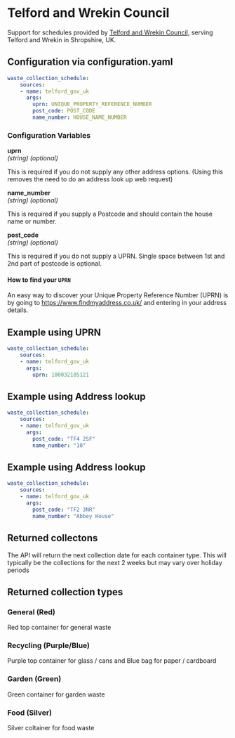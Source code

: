 # Telford and Wrekin Council

Support for schedules provided by [Telford and Wrekin Council](https://www.telford.gov.uk/), serving Telford and Wrekin in Shropshire, UK.

## Configuration via configuration.yaml

```yaml
waste_collection_schedule:
    sources:
    - name: telford_gov_uk
      args:
        uprn: UNIQUE_PROPERTY_REFERENCE_NUMBER
        post_code: POST_CODE
        name_number: HOUSE_NAME_NUMBER
```

### Configuration Variables

**uprn**<br>
*(string) (optional)*

This is required if you do not supply any other address options. (Using this removes the need to do an address look up web request)

**name_number**<br>
*(string) (optional)*

This is required if you supply a Postcode and should contain the house name or number.

**post_code**<br>
*(string) (optional)*

This is required if you do not supply a UPRN. Single space between 1st and 2nd part of postcode is optional.

#### How to find your `UPRN`
An easy way to discover your Unique Property Reference Number (UPRN) is by going to https://www.findmyaddress.co.uk/ and entering in your address details.


## Example using UPRN
```yaml
waste_collection_schedule:
    sources:
    - name: telford_gov_uk
      args:
        uprn: 100032105121
```

## Example using Address lookup
```yaml
waste_collection_schedule:
    sources:
    - name: telford_gov_uk
      args:
        post_code: "TF4 2SF"
        name_number: "10"
```
## Example using Address lookup
```yaml
waste_collection_schedule:
    sources:
    - name: telford_gov_uk
      args:
        post_code: "TF2 3NR"
        name_number: "Abbey House"
```
## Returned collectons
The API will return the next collection date for each container type. This will typically be the collections for the next 2 weeks but may vary over holiday periods

## Returned collection types

### General (Red)
Red top container for general waste

### Recycling (Purple/Blue)
Purple top container for glass / cans and Blue bag for paper / cardboard 

### Garden (Green)
Green container for garden waste

### Food (Silver)
Silver coltainer for food waste
